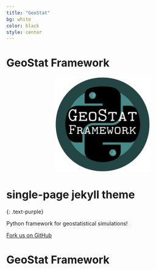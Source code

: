 ```yaml
---
title: "GeoStat"
bg: white
color: black
style: center
---
```


# GeoStat Framework

<p align="center">
<img src="/img/GeoStat.png" alt="GeoStat-LOGO" width="251px"/>
</p>

# single-page jekyll theme
{: .text-purple}


Python framework for geostatistical simulations!


<span id="forkongithub">
  <a href="https://github.com/GeoStat-Framework" class="bg-blue">
    Fork us on GitHub
  </a>
</span>

# GeoStat Framework


